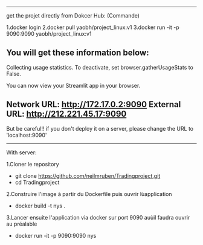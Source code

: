 **************************************************************************************************
get the projet directly from Dokcer Hub:
(Commande)

1.docker login
2.docker pull yaobh/project_linux:v1
3.docker run -it -p 9090:9090 yaobh/project_linux:v1

You will get these information below:
-------------------------------------------------------------------------------------------------------
Collecting usage statistics. To deactivate, set browser.gatherUsageStats to False.


  You can now view your Streamlit app in your browser.

  Network URL: http://172.17.0.2:9090
  External URL: http://212.221.45.17:9090
-------------------------------------------------------------------------------------------------------
But be careful!! if you don't deploy it on a server, please change the URL to 'localhost:9090'

***************************************************************************************************

With server: 

1.Cloner le repository

- git clone https://github.com/neilmruben/Tradingproject.git
- cd Tradingproject

2.Construire l'image à partir du Dockerfile puis ouvrir lùapplication

- docker build -t nys .

3.Lancer ensuite l'application via docker sur port 9090 auùil faudra ouvrir au préalable

- docker run -it -p 9090:9090 nys
